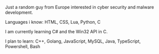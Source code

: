 Just a random guy from Europe interested in cyber security and malware development.

Languages i know: HTML, CSS, Lua, Python, C

I am currently learning C# and the Win32 API in C.

I plan to learn: C++, Golang, JavaScript, MySQL, Java, TypeScript, Powershell, Bash
